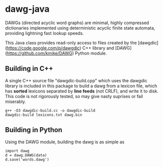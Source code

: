 dawg-java
=========

DAWGs (directed acyclic word graphs) are minimal, highly compressed dictionaries implemented using deterministic acyclic finite state automata, providing lightning fast lookup speeds.

This Java class provides read-only access to files created by the [dawgdic] (https://code.google.com/p/dawgdic) C++ library and [DAWG] (https://github.com/kmike/DAWG) Python module.

Building in C++
---------------
A single C++ source file "dawgdic-build.cpp" which uses the dawgdic library is included in this package to build a dawg from a lexicon file, which has **sorted** lexicons separated by **line feeds** (not CRLF), and write it to disk. This code is not rigorously tested, so may give nasty suprises or fail miserably.

	g++ -O3 dawgdic-build.cc -o dawgdic-build
	dawgdic-build lexicons.txt dawg.bin


Building in Python
------------------
Using the DAWG module, building the dawg is as simple as

	import dawg
	d = dawg.DAWG(data)
	d.save('words.dawg')
